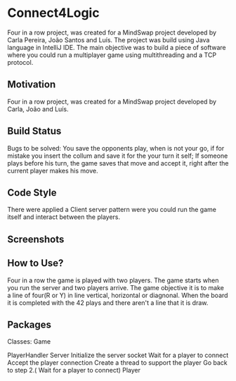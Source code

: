 # Connect4Logic

Four in a row project, was created for a MindSwap project developed by Carla Pereira, João Santos and Luís.
The project was build using Java language in IntelliJ IDE.
The main objective was to build a piece of software where you could run a multiplayer game using multithreading and a TCP protocol.

## Motivation

Four in a row project, was created for a MindSwap project developed by Carla, João and Luís.

## Build Status

Bugs to be solved:
You save the opponents play, when is not your go, if for mistake you insert the collum and save it for the your turn it self;
If someone plays before his turn, the game saves that move and accept it, right after the current player makes his move.


## Code Style
There were applied a Client server pattern were you could run the game itself and interact between the players.

## Screenshots



## How to Use?

Four in a row the game is played with two players. The game starts when you run the server and two players arrive.
The game objective it is to make a line of four(R or Y) in line vertical, horizontal or diagnonal.
When the board it is completed with the 42 plays and there aren't a line that it is draw.

## Packages

Classes:
Game

PlayerHandler
Server
Initialize the server socket
Wait for a player to connect
Accept the player connection
Create a thread to support the player
Go back to step 2.( Wait for a player to connect)
Player

